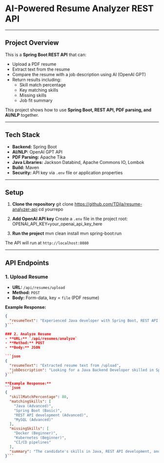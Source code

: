 # AI-Powered Resume Analyzer REST API

---

## Project Overview

This is a **Spring Boot REST API** that can:

- Upload a PDF resume
- Extract text from the resume
- Compare the resume with a job description using AI (OpenAI GPT)
- Return results including:
  - Skill match percentage
  - Key matching skills
  - Missing skills
  - Job fit summary

This project shows how to use **Spring Boot, REST API, PDF parsing, and AI/NLP** together.

---

## Tech Stack

- **Backend:** Spring Boot
- **AI/NLP:** OpenAI GPT API
- **PDF Parsing:** Apache Tika
- **Java Libraries:** Jackson Databind, Apache Commons IO, Lombok
- **Build:** Maven
- **Security:** API key via `.env` file or application properties

---

## Setup

1. **Clone the repository**
git clone https://github.com/TDila/resume-analyzer-api
cd yourrepo


2. **Add OpenAI API key**
Create a `.env` file in the project root:
OPENAI_API_KEY=your_openai_api_key_here


3. **Run the project**
mvn clean install
mvn spring-boot:run

The API will run at `http://localhost:8080`

---

## API Endpoints

### 1. Upload Resume
- **URL:** `/api/resumes/upload`
- **Method:** `POST`
- **Body:** Form-data, key = `file` (PDF resume)

**Example Response:**
```json
{
  "resumeText": "Experienced Java developer with Spring Boot, REST API..."
}```

### 2. Analyze Resume
- **URL:** `/api/resumes/analyze`
- **Method:** POST
- **Body:** JSON

```json
{
  "resumeText": "Extracted resume text from /upload",
  "jobDescription": "Looking for a Java Backend Developer skilled in Spring Boot, REST APIs, and MySQL"
}```

**Example Response:**
```json
{
  "skillMatchPercentage": 80,
  "matchingSkills": [
    "Java (Advanced)",
    "Spring Boot (Basic)",
    "REST API development (Advanced)",
    "MySQL (Advanced)"
  ],
  "missingSkills": [
    "Docker (Beginner)",
    "Kubernetes (Beginner)",
    "CI/CD pipelines"
  ],
  "summary": "The candidate's skills in Java, REST API development, and databases match well with the job requirements..."
}```

